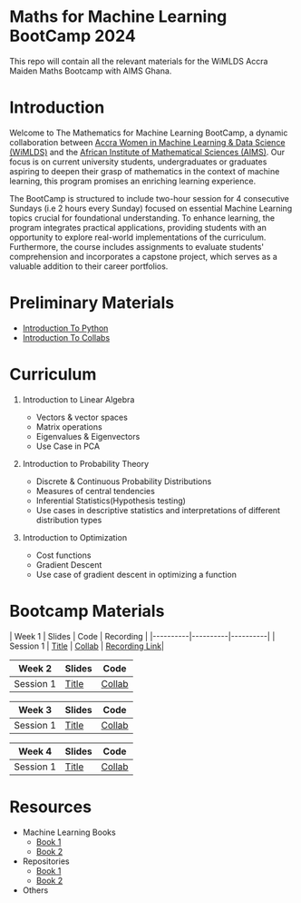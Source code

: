 # Maths for Machine Learning BootCamp 2024
This repo will contain all the relevant materials for the WiMLDS Accra Maiden Maths Bootcamp with AIMS Ghana.

# Introduction

Welcome to The Mathematics for Machine Learning BootCamp, a dynamic collaboration between [Accra Women in Machine Learning & Data Science (WiMLDS)](http://wimlds.org/about-the-accra-team/) and the [African Institute of Mathematical Sciences (AIMS)](https://aims.edu.gh).  Our focus is on current university students, undergraduates or graduates aspiring to deepen their grasp of mathematics in the context of machine learning, this program promises an enriching learning experience.

The BootCamp is structured to include two-hour session for 4 consecutive Sundays (i.e 2 hours every Sunday) focused on essential Machine Learning topics crucial for foundational understanding. To enhance learning, the program integrates practical applications, providing students with an opportunity to explore real-world implementations of the curriculum. Furthermore, the course includes assignments to evaluate students' comprehension and incorporates a capstone project, which serves as a valuable addition to their career portfolios. 

# Preliminary Materials

- [Introduction To Python](URL "Optional Title")
- [Introduction To Collabs](URL "Optional Title")


# Curriculum
1. Introduction to Linear Algebra
      -  Vectors & vector spaces
      -  Matrix operations
      -  Eigenvalues & Eigenvectors
      -  Use Case in PCA
   
2. Introduction to Probability Theory
     - Discrete & Continuous Probability Distributions
     - Measures of central tendencies
     - Inferential Statistics(Hypothesis testing)
     -  Use cases in descriptive statistics and interpretations of different distribution types

3. Introduction to Optimization
    - Cost functions
    - Gradient Descent
    - Use case of gradient descent in optimizing a function


# Bootcamp Materials
| Week 1 | Slides | Code | Recording |
|----------|----------|----------|
| Session 1 | [Title](URL "Optional Title") | [Collab](URL "Optional Title") | [Recording Link](URL "Optional Title")|


| Week 2 | Slides | Code |
|----------|----------|----------|
| Session 1 | [Title](URL "Optional Title") | [Collab](URL "Optional Title") | [Recording Link](URL "Optional Title")|


| Week 3 | Slides | Code |
|----------|----------|----------|
| Session 1 | [Title](URL "Optional Title") | [Collab](URL "Optional Title") | [Recording Link](URL "Optional Title")|


| Week 4 | Slides | Code |
|----------|----------|----------|
|Session  1 | [Title](URL "Optional Title") | [Collab](URL "Optional Title") | [Recording Link](URL "Optional Title")|

# Resources
 - Machine Learning Books
    - [ Book 1](URL "Optional Title")
    - [ Book 2](URL "Optional Title")
 - Repositories
    -  [ Book 1](URL "Optional Title")
    - [ Book 2](URL "Optional Title")
- Others
